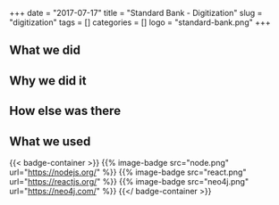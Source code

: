 +++ 
date = "2017-07-17"
title = "Standard Bank - Digitization"
slug = "digitization" 
tags = []
categories = []
logo = "standard-bank.png"
+++
## What we did

## Why we did it

## How else was there

## What we used

{{< badge-container >}}
  {{% image-badge src="node.png" url="https://nodejs.org/" %}}
  {{% image-badge src="react.png" url="https://reactjs.org/" %}}
  {{% image-badge src="neo4j.png" url="https://neo4j.com/" %}}
{{</ badge-container >}}